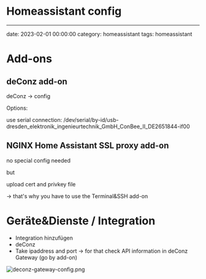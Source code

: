 #  Homeassistant config
--- 
date: 2023-02-01 00:00:00
category: homeassistant
tags: homeassistant

# Add-ons
## deConz add-on
deConz -> config

Options:

use serial connection:
/dev/serial/by-id/usb-dresden_elektronik_ingenieurtechnik_GmbH_ConBee_II_DE2651844-if00

## NGINX Home Assistant SSL proxy add-on

no special config needed

but

upload cert and privkey file

-> that's why you have to use the 
Terminal&SSH add-on


# Geräte&Dienste / Integration

- Integration hinzufügen
- deConz
- Take ipaddress and port -> for that check API information in deConz Gateway (go by add-on)

![deconz-gateway-config.png](https://kissel.ch/ict/images/deconz-gateway-config.png)